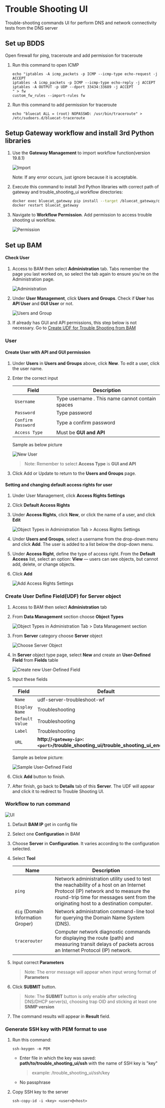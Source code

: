 # Trouble Shooting UI

Trouble-shooting commands UI for perform DNS and network connectivity tests from the DNS server

## Set up BDDS

Open firewall for ping, traceroute and add permission for traceroute

1. Run this command to open ICMP

    ```
    echo "iptables -A icmp_packets -p ICMP --icmp-type echo-request -j ACCEPT
    iptables -A icmp_packets -p ICMP --icmp-type echo-reply -j ACCEPT
    iptables -A OUTPUT -p UDP --dport 33434:33689 -j ACCEPT
    " > fw
    custom_fw_rules --import-rules fw
    ```
2. Run this command to add permission for traceroute

    ```
    echo "bluecat ALL = (root) NOPASSWD: /usr/bin/traceroute" > /etc/sudoers.d/bluecat-traceroute
    ```

## Setup Gateway workflow and install 3rd Python libraries

1. Use the **Gateway Management** to import workflow function(version 19.8.1)

    ![Import](images/import.png?raw=true)
    
    Note: If any error occurs, just ignore because it is acceptable.
    
2. Execute this command to install 3rd Python libraries with correct path of gateway and trouble_shooting_ui workflow directories:

    ```bash
    docker exec bluecat_gateway pip install --target /bluecat_gateway/customizations/integrations -r /bluecat_gateway/workflows/trouble_shooting_ui/requirements.txt
    docker restart bluecat_gateway
    ```

3. Navigate to **Workflow Permission**. Add permission to access trouble shooting ui workflow.

    ![Permission](images/permission.png?raw=true)

## Set up BAM

#### Check User

1. Access to BAM then select **Administration** tab. Tabs remember the page you last worked on, so select the tab again to ensure you're on the Administration page.

    ![Administration](images/administration.png?raw=true)

2. Under **User Management**, click **Users and Groups**. Check if **User** has **API User** and **GUI User** or not.

    ![Users and Group](images/users_and_group.png?raw=true)

3. If already has GUI and API permissions, this step below is not necessary. Go to [Create UDF for Trouble Shooting from BAM](#UDF)

### User

#### Create User with API and GUI permission

1. Under **Users** in **Users and Groups** above, click **New**. To edit a user, click the user name.

2. Enter the correct input

    | Field | Description |
    | --- | --- |
    | `Username`  | Type username . This name cannot contain spaces |
    | `Password` | Type password |
    | `Confirm Password` | Type a confirm password |
    | `Access Type` |  Must be **GUI and API** |

    Sample as below picture

    ![New User](images/new_user.png?raw=true)

    > Note: Remember to select **Access Type** is **GUI and API**

3. Click Add or Update to return to the **Users and Groups** page.

#### Setting and changing default access rights for user

1. Under User Management, click **Access Rights Settings**

2. Click **Default Access Rights**

3. Under **Access Rights**, click **New**, or click the name of a user, and click **Edit**

    ![Object Types in Administration Tab > Access Rights Settings](images/default_access_right.png?raw=true "Optional Title")

4. Under **Users and Groups**, select a username from the drop-down menu and click **Add**. The user is added to a list below the drop-down menu.

5. Under **Access Right**, define the type of access right. From the **Default Access** list, select an option: **View** — users can see objects, but cannot add, delete, or change objects.

6. Click **Add**

    ![Add Access Rights Settings](images/add_access_right.png?raw=true "Optional Title")

### Create User Define Field(UDF) for Server object

1. Access to BAM then select **Administration** tab

2. From **Data Management** section choose **Object Types**

    ![Object Types in Administration Tab > Data Management section](images/01.png?raw=true "Optional Title")

3. From **Server** category choose **Server** object

    ![Choose Server Object](images/02.png?raw=true "Optional Title")

4. In **Server** object type page, select **New** and create an **User-Defined Field** from **Fields** table

    ![Create new User-Defined Field](images/03.png?raw=true "Optional Title")

5. Input these fields

    | Field | Default |
    | --- | --- |
    | `Name`  | udf-server-troubleshoot-wf |
    | `Display Name` | Troubleshooting |
    | `Default Value` | Troubleshooting |
    | `Label` | Troubleshooting |
    | `URL` | **http://`<gateway-ip>`:`<port>`/trouble_shooting_ui/trouble_shooting_ui_endpoint** |

    Sample as below picture:

    ![Sample User-Defined Field](images/04.png?raw=true "Optional Title")

6. Click **Add** button to finish.

7. After finish, go back to **Details** tab of this **Server**. The UDF will appear and click it to redirect to Trouble Shooting UI.

### Workflow to run command

 ![ UI ](images/ui.png?raw=true)

1. Default **BAM IP** get in config file

2. Select one **Configuration** in BAM

3. Choose **Server** in **Configuration**. It varies according to the configuration selected.

4. Select **Tool**

    | Name | Description |
    | --- | --- |
    | `ping` | Network administration utility used to test the reachability of a host on an Internet Protocol (IP) network and to measure the round-trip time for messages sent from the originating host to a destination computer.  |
    | `dig` (Domain Information Groper) | Network administration command-line tool for querying the Domain Name System (DNS). |
    | `tracerouter` | Computer network diagnostic commands for displaying the route (path) and measuring transit delays of packets across an Internet Protocol (IP) network.|

5. Input correct **Parameters**

    > Note: The error message will appear when input wrong format of **Parameters**

6. Click **SUBMIT** button.

    > Note: The **SUBMIT** button is only enable after selecting DNS/DHCP server(s), choosing trap OID and sticking at least one **SNMP version**

7. The command results will appear in **Result** field.

### Generate SSH key with PEM format to use

1. Run this command:

    ```
    ssh-keygen -m PEM
    ```

    * Enter file in which the key was saved: **path/to/trouble_shooting_ui/ssh** with the name of SSH key is "key"

        > example: /trouble_shooting_ui/ssh/key

    * No passphrase

2. Copy SSH key to the server

    ```
    ssh-copy-id -i <key> <user>@<host>
    ```
